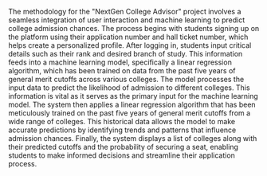 The methodology for the "NextGen College Advisor" project involves a seamless integration of user interaction and machine learning to predict college admission chances. The process begins with students signing up on the platform using their application number and hall ticket number, which helps create a personalized profile. After logging in, students input critical details such as their rank and desired branch of study. This information feeds into a machine learning model, specifically a linear regression algorithm, which has been trained on data from the past five years of general merit cutoffs across various colleges. The model processes the input data to predict the likelihood of admission to different colleges. This information is vital as it serves as the primary input for the machine learning model. The system then applies a linear regression algorithm that has been meticulously trained on the past five years of general merit cutoffs from a wide range of colleges. This historical data allows the model to make accurate predictions by identifying trends and patterns that influence admission chances. Finally, the system displays a list of colleges along with their predicted cutoffs and the probability of securing a seat, enabling students to make informed decisions and streamline their application process.
